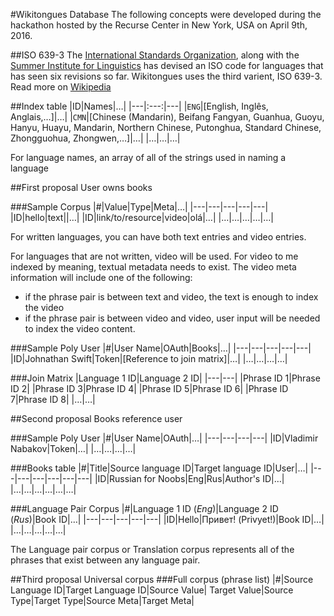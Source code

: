 #Wikitongues Database
The following concepts were developed during the hackathon hosted by the Recurse Center in New York, USA on April 9th, 2016.

##ISO 639-3
The [International Standards Organization](http://www.iso.org/iso/home.html), along with the [Summer Institute for Linguistics](http://www.sil.org/) has devised an ISO code for languages that has seen six revisions so far. Wikitongues uses the third varient, ISO 639-3. Read more on [Wikipedia](https://en.wikipedia.org/wiki/ISO_639)

##Index table
|ID|Names|…|
|---|:---:|---|
|`ENG`|[English, Inglês, Anglais,…]|…|
|`CMN`|[Chinese (Mandarin), Beifang Fangyan, Guanhua, Guoyu, Hanyu, Huayu, Mandarin, Northern Chinese, Putonghua, Standard Chinese, Zhongguohua, Zhongwen,…]|…|
|…|…|…|

For language names, an array of all of the strings used in naming a language

##First proposal
User owns books

###Sample Corpus
|#|Value|Type|Meta|…|
|---|---|---|---|---|
|ID|hello|text||…|
|ID|link/to/resource|video|olá|…|
|…|…|…|…|…|

For written languages, you can have both text entries and video entries.

For languages that are not written, video will be used. For video to me indexed by meaning, textual metadata needs to exist. The video meta information will include one of the following:
* if the phrase pair is between text and video, the text is enough to index the video
* if the phrase pair is between video and video, user input will be needed to index the video content.

###Sample Poly User
|#|User Name|OAuth|Books|…|
|---|---|---|---|---|
|ID|Johnathan Swift|Token|[Reference to join matrix]|…|
|…|…|…|…|

###Join Matrix
|Language 1 ID|Language 2 ID|
|---|---|
|Phrase ID 1|Phrase ID 2|
|Phrase ID 3|Phrase ID 4|
|Phrase ID 5|Phrase ID 6|
|Phrase ID 7|Phrase ID 8|
|…|…|

##Second proposal
Books reference user

###Sample Poly User
|#|User Name|OAuth|…|
|---|---|---|---|
|ID|Vladimir Nabakov|Token|…|
|…|…|…|…|

###Books table
|#|Title|Source language ID|Target language ID|User|…|
|---|---|---|---|---|---|
|ID|Russian for Noobs|Eng|Rus|Author's ID|…|
|…|…|…|…|…|…|

###Language Pair Corpus
|#|Language 1 ID (*Eng*)|Language 2 ID (*Rus*)|Book ID|…|
|---|---|---|---|---|
|ID|Hello|Привет! (Privyet!)|Book ID|…|
|…|…|…|…|…|

The Language pair corpus or Translation corpus represents all of the phrases that exist between any language pair.

##Third proposal
Universal corpus
###Full corpus (phrase list)
|#|Source Language ID|Target Language ID|Source Value| Target Value|Source Type|Target Type|Source Meta|Target Meta|


